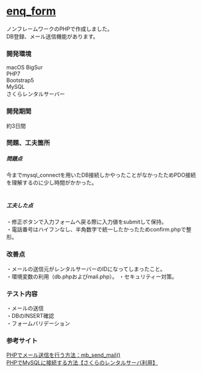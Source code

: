 # [enq_form](https://enqform.sakuraweb.com)
ノンフレームワークのPHPで作成しました。  
DB登録、メール送信機能があります。

### 開発環境  
macOS BigSur   
PHP7    
Bootstrap5  
MySQL  
さくらレンタルサーバー  
  
  
### 開発期間   
約3日間  
  
  
### 問題、工夫箇所
##### 問題点  
今までmysql_connectを用いたDB接続しかやったことがなかったためPDO接続を理解するのに少し時間がかかった。  
　　
##### 工夫した点  
・修正ボタンで入力フォームへ戻る際に入力値をsubmitして保持。  
・電話番号はハイフンなし、半角数字で統一したかったためconfirm.phpで整形。 
　　　　
    
### 改善点  
・メールの送信元がレンタルサーバーのIDになってしまったこと。  
・環境変数の利用（db.phpおよびmail.php）。
・セキュリティー対策。
　　
  
### テスト内容  
・メールの送信  
・DBのINSERT確認  
・フォームバリデーション    
  
  
### 参考サイト  
[PHPでメール送信を行う方法：mb_send_mail()](https://uxmilk.jp/15057)  
[PHPでMySQLに接続する方法【さくらのレンタルサーバ利用】](https://note.com/koushikagawa/n/n43a478b8193f)  
